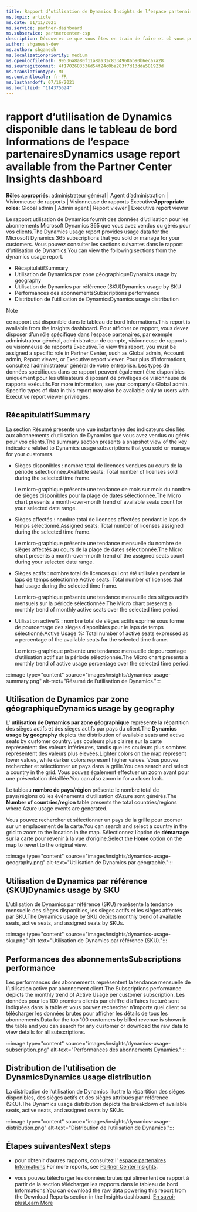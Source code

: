 ```yaml
---
title: Rapport d’utilisation de Dynamics Insights de l’espace partenaires
ms.topic: article
ms.date: 01/11/2021
ms.service: partner-dashboard
ms.subservice: partnercenter-csp
description: Découvrez ce que vous êtes en train de faire et où vous pouvez améliorer l’utilisation des abonnements Dynamics que vous vendez ou gérez pour vos clients.
author: shganesh-dev
ms.author: shganesh
ms.localizationpriority: medium
ms.openlocfilehash: 99536a8a80f11a8aa31c83349686b90b6eca7a28
ms.sourcegitcommit: 4f1702683336d54f24c0ba283f7d13dda581923d
ms.translationtype: MT
ms.contentlocale: fr-FR
ms.lasthandoff: 07/16/2021
ms.locfileid: "114375624"
---
```

# <a name="dynamics-usage-report-available-from-the-partner-center-insights-dashboard"></a><span data-ttu-id="8cfd4-103">rapport d’utilisation de Dynamics disponible dans le tableau de bord Informations de l’espace partenaires</span><span class="sxs-lookup"><span data-stu-id="8cfd4-103">Dynamics usage report available from the Partner Center Insights dashboard</span></span>

<span data-ttu-id="8cfd4-104">**Rôles appropriés**: administrateur général | Agent d’administration | Visionneuse de rapports | Visionneuse de rapports Executive</span><span class="sxs-lookup"><span data-stu-id="8cfd4-104">**Appropriate roles**: Global admin | Admin agent | Report viewer | Executive report viewer</span></span>

<span data-ttu-id="8cfd4-105">Le rapport utilisation de Dynamics fournit des données d’utilisation pour les abonnements Microsoft Dynamics 365 que vous avez vendus ou gérés pour vos clients.</span><span class="sxs-lookup"><span data-stu-id="8cfd4-105">The Dynamics usage report provides usage data for the Microsoft Dynamics 365 subscriptions that you sold or manage for your customers.</span></span> <span data-ttu-id="8cfd4-106">Vous pouvez consulter les sections suivantes dans le rapport d’utilisation de Dynamics.</span><span class="sxs-lookup"><span data-stu-id="8cfd4-106">You can view the following sections from the dynamics usage report.</span></span>

- <span data-ttu-id="8cfd4-107">Récapitulatif</span><span class="sxs-lookup"><span data-stu-id="8cfd4-107">Summary</span></span>
- <span data-ttu-id="8cfd4-108">Utilisation de Dynamics par zone géographique</span><span class="sxs-lookup"><span data-stu-id="8cfd4-108">Dynamics usage by geography</span></span>
- <span data-ttu-id="8cfd4-109">Utilisation de Dynamics par référence (SKU)</span><span class="sxs-lookup"><span data-stu-id="8cfd4-109">Dynamics usage by SKU</span></span>
- <span data-ttu-id="8cfd4-110">Performances des abonnements</span><span class="sxs-lookup"><span data-stu-id="8cfd4-110">Subscriptions performance</span></span>
- <span data-ttu-id="8cfd4-111">Distribution de l’utilisation de Dynamics</span><span class="sxs-lookup"><span data-stu-id="8cfd4-111">Dynamics usage distribution</span></span>

 > [!NOTE]
 > <span data-ttu-id="8cfd4-112">ce rapport est disponible dans le tableau de bord Informations.</span><span class="sxs-lookup"><span data-stu-id="8cfd4-112">This report is available from the Insights dashboard.</span></span> <span data-ttu-id="8cfd4-113">Pour afficher ce rapport, vous devez disposer d’un rôle spécifique dans l’espace partenaires, par exemple administrateur général, administrateur de compte, visionneuse de rapports ou visionneuse de rapports Executive.</span><span class="sxs-lookup"><span data-stu-id="8cfd4-113">To view this report, you must be assigned a specific role in Partner Center, such as Global admin, Account admin, Report viewer, or Executive report viewer.</span></span> <span data-ttu-id="8cfd4-114">Pour plus d’informations, consultez l’administrateur général de votre entreprise. Les types de données spécifiques dans ce rapport peuvent également être disponibles uniquement pour les utilisateurs disposant de privilèges de visionneuse de rapports exécutifs.</span><span class="sxs-lookup"><span data-stu-id="8cfd4-114">For more information, see your company's Global admin. Specific types of data in this report may also be available only to users with Executive report viewer privileges.</span></span>

## <a name="summary"></a><span data-ttu-id="8cfd4-115">Récapitulatif</span><span class="sxs-lookup"><span data-stu-id="8cfd4-115">Summary</span></span>

<span data-ttu-id="8cfd4-116">La section Résumé présente une vue instantanée des indicateurs clés liés aux abonnements d’utilisation de Dynamics que vous avez vendus ou gérés pour vos clients.</span><span class="sxs-lookup"><span data-stu-id="8cfd4-116">The summary section presents a snapshot view of the key indicators related to Dynamics usage subscriptions that you sold or manage for your customers.</span></span>  

- <span data-ttu-id="8cfd4-117">Sièges disponibles : nombre total de licences vendues au cours de la période sélectionnée.</span><span class="sxs-lookup"><span data-stu-id="8cfd4-117">Available seats: Total number of licenses sold during the selected time frame.</span></span>

   <span data-ttu-id="8cfd4-118">Le micro-graphique présente une tendance de mois sur mois du nombre de sièges disponibles pour la plage de dates sélectionnée.</span><span class="sxs-lookup"><span data-stu-id="8cfd4-118">The Micro chart presents a month-over-month trend of available seats count for your selected date range.</span></span>

- <span data-ttu-id="8cfd4-119">Sièges affectés : nombre total de licences affectées pendant le laps de temps sélectionné.</span><span class="sxs-lookup"><span data-stu-id="8cfd4-119">Assigned seats: Total number of licenses assigned during the selected time frame.</span></span>

   <span data-ttu-id="8cfd4-120">Le micro-graphique présente une tendance mensuelle du nombre de sièges affectés au cours de la plage de dates sélectionnée.</span><span class="sxs-lookup"><span data-stu-id="8cfd4-120">The Micro chart presents a month-over-month trend of the assigned seats count during your selected date range.</span></span>

- <span data-ttu-id="8cfd4-121">Sièges actifs : nombre total de licences qui ont été utilisées pendant le laps de temps sélectionné.</span><span class="sxs-lookup"><span data-stu-id="8cfd4-121">Active seats: Total number of licenses that had usage during the selected time frame.</span></span> 

   <span data-ttu-id="8cfd4-122">Le micro-graphique présente une tendance mensuelle des sièges actifs mensuels sur la période sélectionnée.</span><span class="sxs-lookup"><span data-stu-id="8cfd4-122">The Micro chart presents a monthly trend of monthly active seats over the selected time period.</span></span>

- <span data-ttu-id="8cfd4-123">Utilisation active% : nombre total de sièges actifs exprimé sous forme de pourcentage des sièges disponibles pour le laps de temps sélectionné.</span><span class="sxs-lookup"><span data-stu-id="8cfd4-123">Active Usage %: Total number of active seats expressed as a percentage of the available seats for the selected time frame.</span></span> 

   <span data-ttu-id="8cfd4-124">Le micro-graphique présente une tendance mensuelle de pourcentage d’utilisation actif sur la période sélectionnée.</span><span class="sxs-lookup"><span data-stu-id="8cfd4-124">The Micro chart presents a monthly trend of active usage percentage over the selected time period.</span></span>

:::image type="content" source="images/insights/dynamics-usage-summary.png" alt-text="Résumé de l’utilisation de Dynamics.":::

## <a name="dynamics-usage-by-geography"></a><span data-ttu-id="8cfd4-126">Utilisation de Dynamics par zone géographique</span><span class="sxs-lookup"><span data-stu-id="8cfd4-126">Dynamics usage by geography</span></span>

<span data-ttu-id="8cfd4-127">L' **utilisation de Dynamics par zone géographique** représente la répartition des sièges actifs et des sièges actifs par pays du client.</span><span class="sxs-lookup"><span data-stu-id="8cfd4-127">The **Dynamics usage by geography** depicts the distribution of available seats and active seats by customer country.</span></span> <span data-ttu-id="8cfd4-128">Les couleurs plus claires sur la carte représentent des valeurs inférieures, tandis que les couleurs plus sombres représentent des valeurs plus élevées.</span><span class="sxs-lookup"><span data-stu-id="8cfd4-128">Lighter colors on the map represent lower values, while darker colors represent higher values.</span></span> <span data-ttu-id="8cfd4-129">Vous pouvez rechercher et sélectionner un pays dans la grille.</span><span class="sxs-lookup"><span data-stu-id="8cfd4-129">You can search and select a country in the grid.</span></span> <span data-ttu-id="8cfd4-130">Vous pouvez également effectuer un zoom avant pour une présentation détaillée.</span><span class="sxs-lookup"><span data-stu-id="8cfd4-130">You can also zoom in for a closer look.</span></span>

<span data-ttu-id="8cfd4-131">Le tableau **nombre de pays/région** présente le nombre total de pays/régions où les événements d’utilisation d’Azure sont générés.</span><span class="sxs-lookup"><span data-stu-id="8cfd4-131">The **Number of countries/region** table presents the total countries/regions where Azure usage events are generated.</span></span>

<span data-ttu-id="8cfd4-132">Vous pouvez rechercher et sélectionner un pays de la grille pour zoomer sur un emplacement de la carte.</span><span class="sxs-lookup"><span data-stu-id="8cfd4-132">You can search and select a country in the grid to zoom to the location in the map.</span></span> <span data-ttu-id="8cfd4-133">Sélectionnez l’option de **démarrage** sur la carte pour revenir à la vue d’origine.</span><span class="sxs-lookup"><span data-stu-id="8cfd4-133">Select the **Home** option on the map to revert to the original view.</span></span>

:::image type="content" source="images/insights/dynamics-usage-geography.png" alt-text="Utilisation de Dynamics par géographie.":::

## <a name="dynamics-usage-by-sku"></a><span data-ttu-id="8cfd4-135">Utilisation de Dynamics par référence (SKU)</span><span class="sxs-lookup"><span data-stu-id="8cfd4-135">Dynamics usage by SKU</span></span>

<span data-ttu-id="8cfd4-136">L’utilisation de Dynamics par référence (SKU) représente la tendance mensuelle des sièges disponibles, les sièges actifs et les sièges affectés par SKU.</span><span class="sxs-lookup"><span data-stu-id="8cfd4-136">The Dynamics usage by SKU depicts monthly trend of available seats, active seats, and assigned seats by SKUs.</span></span>

:::image type="content" source="images/insights/dynamics-usage-sku.png" alt-text="Utilisation de Dynamics par référence (SKU).":::

## <a name="subscriptions-performance"></a><span data-ttu-id="8cfd4-138">Performances des abonnements</span><span class="sxs-lookup"><span data-stu-id="8cfd4-138">Subscriptions performance</span></span>

<span data-ttu-id="8cfd4-139">Les performances des abonnements représentent la tendance mensuelle de l’utilisation active par abonnement client.</span><span class="sxs-lookup"><span data-stu-id="8cfd4-139">The Subscriptions performance depicts the monthly trend of Active Usage per customer subscription.</span></span> <span data-ttu-id="8cfd4-140">Les données pour les 100 premiers clients par chiffre d’affaires facturé sont indiquées dans la table et vous pouvez rechercher n’importe quel client ou télécharger les données brutes pour afficher les détails de tous les abonnements.</span><span class="sxs-lookup"><span data-stu-id="8cfd4-140">Data for the top 100 customers by billed revenue is shown in the table and you can search for any customer or download the raw data to view details for all subscriptions.</span></span>

:::image type="content" source="images/insights/dynamics-usage-subscription.png" alt-text="Performances des abonnements Dynamics.":::

## <a name="dynamics-usage-distribution"></a><span data-ttu-id="8cfd4-142">Distribution de l’utilisation de Dynamics</span><span class="sxs-lookup"><span data-stu-id="8cfd4-142">Dynamics usage distribution</span></span>

<span data-ttu-id="8cfd4-143">La distribution de l’utilisation de Dynamics illustre la répartition des sièges disponibles, des sièges actifs et des sièges attribués par référence (SKU).</span><span class="sxs-lookup"><span data-stu-id="8cfd4-143">The Dynamics usage distribution depicts the breakdown of available seats, active seats, and assigned seats by SKUs.</span></span>

:::image type="content" source="images/insights/dynamics-usage-distribution.png" alt-text="Distribution de l’utilisation de Dynamics.":::

## <a name="next-steps"></a><span data-ttu-id="8cfd4-145">Étapes suivantes</span><span class="sxs-lookup"><span data-stu-id="8cfd4-145">Next steps</span></span>

- <span data-ttu-id="8cfd4-146">pour obtenir d’autres rapports, consultez l' [espace partenaires Informations](partner-center-insights.md).</span><span class="sxs-lookup"><span data-stu-id="8cfd4-146">For more reports, see [Partner Center Insights](partner-center-insights.md).</span></span>

- <span data-ttu-id="8cfd4-147">vous pouvez télécharger les données brutes qui alimentent ce rapport à partir de la section télécharger les rapports dans le tableau de bord Informations.</span><span class="sxs-lookup"><span data-stu-id="8cfd4-147">You can download the raw data powering this report from the Download Reports section in the Insights dashboard.</span></span> [<span data-ttu-id="8cfd4-148">En savoir plus</span><span class="sxs-lookup"><span data-stu-id="8cfd4-148">Learn More</span></span>](insights-download-reports.md) 
